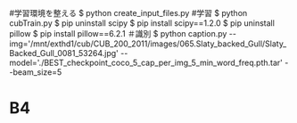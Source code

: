 #学習環境を整える
$ python create_input_files.py
#学習
$ python cubTrain.py
$ pip uninstall scipy
$ pip install scipy==1.2.0
$ pip uninstall pillow
$ pip install pillow==6.2.1
＃識別
$ python caption.py  --img='/mnt/exthd1/cub/CUB_200_2011/images/065.Slaty_backed_Gull/Slaty_Backed_Gull_0081_53264.jpg' --model='./BEST_checkpoint_coco_5_cap_per_img_5_min_word_freq.pth.tar' --beam_size=5
# B4
